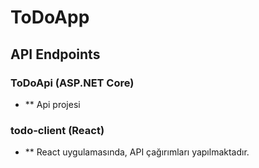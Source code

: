 # ToDoApp

## API Endpoints

### ToDoApi (ASP.NET Core)

- ** Api projesi

### todo-client (React)

- ** React uygulamasında, API çağırımları yapılmaktadır.

